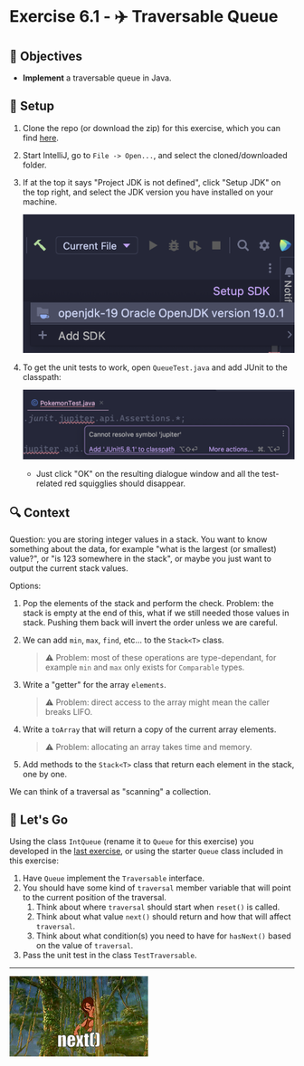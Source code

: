# Exercise 6.1 - ✈️ Traversable Queue

## 🎯 Objectives

- **Implement** a traversable queue in Java.

## 🔨 Setup

1. Clone the repo (or download the zip) for this exercise, which you can find [here](https://github.com/JAC-CS-Programming-4-W23/E6.1-Traversable-Queue).
2. Start IntelliJ, go to `File -> Open...`, and select the cloned/downloaded folder.
3. If at the top it says "Project JDK is not defined", click "Setup JDK" on the top right, and select the JDK version you have installed on your machine.

   ![Setup JDK](./images/Setup-JDK.png)

4. To get the unit tests to work, open `QueueTest.java` and add JUnit to the classpath:

   ![Setup Tests](./images/Setup-Tests.png)

   - Just click "OK" on the resulting dialogue window and all the test-related red squigglies should disappear.

## 🔍 Context

Question: you are storing integer values in a stack. You want to know something about the data, for example "what is the largest (or smallest) value?", or "is 123 somewhere in the stack", or maybe you just want to output the current stack values.

Options:

1. Pop the elements of the stack and perform the check. Problem: the stack is empty at the end of this, what if we still needed those values in stack. Pushing them back will invert the order unless we are careful.

2. We can add `min`, `max`, `find`, etc... to the `Stack<T>` class.

   > ⚠️ Problem: most of these operations are type-dependant, for example `min` and `max` only exists for `Comparable` types.

3. Write a "getter" for the array `elements`.

   > ⚠️ Problem: direct access to the array might mean the caller breaks LIFO.

4. Write a `toArray` that will return a copy of the current array elements.

   > ⚠️ Problem: allocating an array takes time and memory.

5. Add methods to the `Stack<T>` class that return each element in the stack, one by one.

We can think of a traversal as "scanning" a collection.

## 🚦 Let's Go

Using the class `IntQueue` (rename it to `Queue` for this exercise) you developed in the [last exercise](https://github.com/JAC-CS-Programming-4-W23/E4.3-Circular-Queue), or using the starter `Queue` class included in this exercise:

1. Have `Queue` implement the `Traversable` interface.
2. You should have some kind of `traversal` member variable that will point to the current position of the traversal.
   1. Think about where `traversal` should start when `reset()` is called.
   2. Think about what value `next()` should return and how that will affect `traversal`.
   3. Think about what condition(s) you need to have for `hasNext()` based on the value of `traversal`.
3. Pass the unit test in the class `TestTraversable`.

---

![Tarzan Traversal](./images/Tarzan-Traversal.gif)
